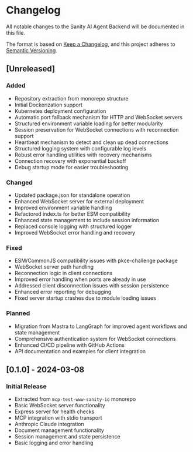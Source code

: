 # Changelog

All notable changes to the Sanity AI Agent Backend will be documented in this file.

The format is based on [Keep a Changelog](https://keepachangelog.com/en/1.0.0/),
and this project adheres to [Semantic Versioning](https://semver.org/spec/v2.0.0.html).

## [Unreleased]

### Added
- Repository extraction from monorepo structure
- Initial Dockerization support
- Kubernetes deployment configuration
- Automatic port fallback mechanism for HTTP and WebSocket servers
- Structured environment variable loading for better modularity
- Session preservation for WebSocket connections with reconnection support
- Heartbeat mechanism to detect and clean up dead connections
- Structured logging system with configurable log levels
- Robust error handling utilities with recovery mechanisms
- Connection recovery with exponential backoff
- Debug startup mode for easier troubleshooting

### Changed
- Updated package.json for standalone operation
- Enhanced WebSocket server for external deployment
- Improved environment variable handling
- Refactored index.ts for better ESM compatibility
- Enhanced state management to include session information
- Replaced console logging with structured logger
- Improved WebSocket error handling and recovery

### Fixed
- ESM/CommonJS compatibility issues with pkce-challenge package
- WebSocket server path handling
- Reconnection logic in client connections
- Improved error handling when ports are already in use
- Addressed client disconnection issues with session persistence
- Enhanced error reporting for debugging
- Fixed server startup crashes due to module loading issues

### Planned
- Migration from Mastra to LangGraph for improved agent workflows and state management
- Comprehensive authentication system for WebSocket connections
- Enhanced CI/CD pipeline with GitHub Actions
- API documentation and examples for client integration

## [0.1.0] - 2024-03-08

### Initial Release
- Extracted from `mcp-test-www-sanity-io` monorepo
- Basic WebSocket server functionality
- Express server for health checks
- MCP integration with stdio transport
- Anthropic Claude integration
- Document management functionality
- Session management and state persistence
- Basic logging and error handling 